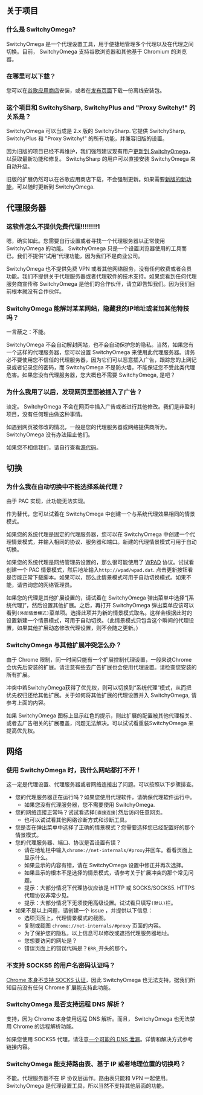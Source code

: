 关于项目
-------

### 什么是 SwitchyOmega?

SwitchyOmega 是一个代理设置工具，用于便捷地管理多个代理以及在代理之间切换。目前， SwitchyOmega 支持谷歌浏览器和其他基于 Chromium 的浏览器。

### 在哪里可以下载？

您可以在[谷歌应用商店](https://chrome.google.com/webstore/detail/padekgcemlokbadohgkifijomclgjgif)安装，或者在[发布页面](https://github.com/FelisCatus/SwitchyOmega/releases)下载一份离线安装包。

### 这个项目和 SwitchySharp, SwitchyPlus and "Proxy Switchy!" 的关系是？

SwitchyOmega 可以当成是 2.x 版的 SwitchySharp. 它提供 SwitchySharp, SwitchyPlus 和 "Proxy Switchy!" 的所有功能，并兼容旧版的设置。

因为旧版的项目已经不再维护，我们强烈建议现有用户[更新到 SwitchyOmega](https://github.com/FelisCatus/SwitchyOmega/wiki/SwitchyOmega-%E6%96%B0%E5%8A%9F%E8%83%BD#%E5%A6%82%E4%BD%95%E6%9B%B4%E6%96%B0)，以获取最新功能和修复。 SwitchySharp 的用户可以直接安装 SwitchyOmega 来自动升级。

旧版的扩展仍然可以在谷歌应用商店下载，不会强制更新。如果需要[新版的新功能](https://github.com/FelisCatus/SwitchyOmega/wiki/SwitchyOmega-%E6%96%B0%E5%8A%9F%E8%83%BD)，可以随时更新到 SwitchyOmega.

代理服务器
---------

### 这软件怎么不提供免费代理!!!!!!!!1

嗯，确实如此。您需要自行设置或者寻找一个代理服务器以正常使用 SwitchyOmega 的功能。 SwitchyOmega 只是一个设置浏览器使用的工具而已。我们不提供“试用”代理功能，因为我们不是商业公司。

SwitchyOmega 也不提供免费 VPN 或者其他网络服务，没有任何收费或者会员功能。我们不提供关于代理服务器或者代理软件的技术支持。如果您看到任何代理服务商宣传称 SwitchyOmega 是他们的合作伙伴，请立即告知我们。因为我们目前根本就没有合作伙伴。

### SwitchyOmega 能解封某某网站，隐藏我的IP地址或者加其他特技吗？

一言蔽之：不能。

SwitchyOmega 不会自动解封网站，也不会自动保护您的隐私。当然，如果您有一个这样的代理服务器，您可以设置 SwitchyOmega 来使用此代理服务器。请务必不要使用您不信任的代理服务器，因为它们可以恶意插入广告，跟踪您的上网记录或者记录您的密码，而 SwitchyOmega 不是防火墙，不能保证您不受此类代理危害。如果您没有代理服务器，您大概也不需要 SwitchyOmega, 是吧？

### 为什么我用了以后，发现网页里面被插入了广告？

淡定。 SwitchyOmega 不会在网页中插入广告或者进行其他修改。我们是非盈利项目，没有任何理由做这种事情。

如遇到网页被修改的情况，一般是您的代理服务器或网络提供商所为。 SwitchyOmega 没有办法阻止他们。

如果您不相信我们，请自行查看[源代码](https://github.com/FelisCatus/SwitchyOmega)。

切换
----

### 为什么我在自动切换中不能选择系统代理？

由于 PAC 实现，此功能无法实现。

作为替代，您可以试着在 SwitchyOmega 中创建一个与系统代理效果相同的情景模式。

如果您的系统代理是固定的代理服务器，您可以在 SwitchyOmega 中创建一个代理情景模式，并输入相同的协议、服务器和端口。新建的代理情景模式可用于自动切换。

如果您的系统代理是网络管理员设置的，那么很可能使用了 [WPAD](https://en.wikipedia.org/wiki/Web_Proxy_Auto-Discovery_Protocol) 协议。试试看创建一个 PAC 情景模式，然后地址输入`http://wpad/wpad.dat`. 点击更新按钮看是否能正常下载脚本。如果可以，那么此情景模式可用于自动切换模式。如果不能，请咨询您的网络管理员。

如果您的代理是其他扩展设置的，请试着在 SwitchyOmega 弹出菜单中选择“[系统代理]”，然后设置其他扩展。之后，再打开 SwitchyOmega 弹出菜单应该可以看到`(外部情景模式)`菜单项。选择此项并为新的情景模式取名。这样会根据此时的设置新建一个情景模式，可用于自动切换。（此情景模式只包含这个瞬间的代理设置，如果其他扩展动态修改代理设置，则不会随之更新。）

### SwitchyOmega 与其他扩展冲突怎么办？

由于 Chrome 限制，同一时间只能有一个扩展控制代理设置，一般来说Chrome会优先后安装的扩展。请注意有些去广告扩展也会使用代理设置。请检查您安装的所有扩展。

冲突中若SwitchyOmega获得了优先权，则可以切换到“系统代理”模式，从而把优先权归还给其他扩展。关于如何将其他扩展的代理设置并入 SwitchyOmega, 请参考上面的内容。

如果 SwitchyOmega 图标上显示红色的提示，则此扩展的配置被其他代理相关、或者去广告相关的扩展覆盖，问题无法解决。可以试试看重装SwitchyOmega 来提高优先权。

网络
----

### 使用 SwitchyOmega 时，我什么网站都打不开！

这一定是代理设置、代理服务器或者网络连接出了问题。可以按照以下步骤排查。

* 您的代理服务器正在运行吗？如果您使用代理软件，请确保代理软件运行中。
  - 如果您没有代理服务器，您不需要使用 SwitchyOmega.
* 您的网络连接正常吗？试试看选择`[直接连接]`然后访问任意网页。
  - 也可以试试看其他网络诊断方式和诊断工具。
* 您是否在弹出菜单中选择了正确的情景模式？您需要选择您已经配置好的那个情景模式。
* 您的代理服务器、端口、协议是否设置有误？
  - 请在地址栏中输入`chrome://net-internals/#proxy`并回车。看看页面上显示什么。
  - 如果显示的内容有错，请在 SwitchyOmega 设置中修正并再次选择。
  - 如果显示的根本不是选择的情景模式，请参考关于扩展冲突的那个常见问题。
  - 提示：大部分情况下代理协议应该是 HTTP 或 SOCKS/SOCKS5. HTTPS 代理协议非常少见。
  - 提示：大部分情况下无须使用高级设置。试试看只填写`(默认)`栏。
* 如果不是以上问题，请创建一个 issue ，并提供以下信息：
  - 选项页面上，代理情景模式的截图。
  - 复制或截图 `chrome://net-internals/#proxy` 页面的内容。
  - 为了保护您的隐私，以上信息可以修改或遮挡代理服务器地址。
  - 您想要访问的网址是？
  - 错误页面上的错误代码是？`ERR_`开头的那个。

### 不支持 SOCKS5 的用户名密码认证吗？

[Chrome 本身不支持 SOCKS 认证](https://code.google.com/p/chromium/issues/detail?id=256785)，因此 SwitchyOmega 也无法支持。据我们所知目前没有任何 Chrome 扩展能支持此功能。

### SwitchyOmega 是否支持远程 DNS 解析？

支持，因为 Chrome 本身使用远程 DNS 解析。而且， SwitchyOmega 也无法禁用 Chrome 的远程解析功能。

如果您使用 SOCKS5 代理，请注意[一个可能的 DNS 泄漏](https://github.com/FelisCatus/SwitchyOmega/wiki/DNS-and-SOCKS-proxy#%E4%B8%AD%E6%96%87)。详情和解决方式参考链接内容。

### SwitchyOmega 能支持路由表、基于 IP 或者地理位置的切换吗？

不能。代理服务器不在 IP 协议层运作。路由表只能和 VPN 一起使用。 SwitchyOmega 是代理设置工具，所以当然不支持其他层面的功能。